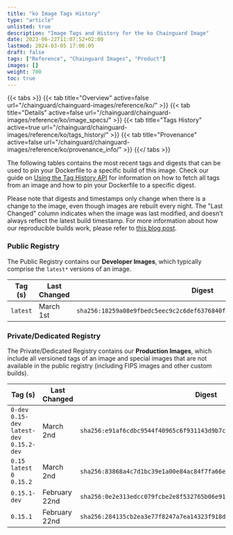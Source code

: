 ```yaml
---
title: "ko Image Tags History"
type: "article"
unlisted: true
description: "Image Tags and History for the ko Chainguard Image"
date: 2023-06-22T11:07:52+02:00
lastmod: 2024-03-05 17:06:05
draft: false
tags: ["Reference", "Chainguard Images", "Product"]
images: []
weight: 700
toc: true
---
```


{{< tabs >}}
{{< tab title="Overview" active=false url="/chainguard/chainguard-images/reference/ko/" >}}
{{< tab title="Details" active=false url="/chainguard/chainguard-images/reference/ko/image_specs/" >}}
{{< tab title="Tags History" active=true url="/chainguard/chainguard-images/reference/ko/tags_history/" >}}
{{< tab title="Provenance" active=false url="/chainguard/chainguard-images/reference/ko/provenance_info/" >}}
{{</ tabs >}}

The following tables contains the most recent tags and digests that can be used to pin your Dockerfile to a specific build of this image. Check our guide on [Using the Tag History API](/chainguard/chainguard-images/using-the-tag-history-api/) for information on how to fetch all tags from an image and how to pin your Dockerfile to a specific digest.

Please note that digests and timestamps only change when there is a change to the image, even though images are rebuilt every night. The "Last Changed" column indicates when the image was last modified, and doesn't always reflect the latest build timestamp. For more information about how our reproducible builds work, please refer to [this blog post](https://www.chainguard.dev/unchained/reproducing-chainguards-reproducible-image-builds).

### Public Registry
The Public Registry contains our **Developer Images**, which typically comprise the `latest*` versions of an image.

| Tag (s)   | Last Changed | Digest                                                                    |
|-----------|--------------|---------------------------------------------------------------------------|
|  `latest` | March 1st    | `sha256:18259a08e9fbedc5eec9c2c6def6376840f4d39df0a4ba93c8aeb5dd4a5c1e6d` |


### Private/Dedicated Registry
The Private/Dedicated Registry contains our **Production Images**, which include all versioned tags of an image and special images that are not available in the public registry (including FIPS images and other custom builds).

| Tag (s)                                       | Last Changed  | Digest                                                                    |
|-----------------------------------------------|---------------|---------------------------------------------------------------------------|
|  `0-dev` `0.15-dev` `latest-dev` `0.15.2-dev` | March 2nd     | `sha256:e91af6cdbc9544f40965c6f931143d9b7cbc2cc100ce51b61aad8caba91fcb75` |
|  `0.15` `latest` `0` `0.15.2`                 | March 2nd     | `sha256:83868a4c7d1bc39e1a00e84ac84f7fa66e665809b17274a7f61a48bd5e23e3ae` |
|  `0.15.1-dev`                                 | February 22nd | `sha256:0e2e313edcc079fcbe2e8f532765b06e914abb9084d15fa0b0f62d3d436caa63` |
|  `0.15.1`                                     | February 22nd | `sha256:284135cb2ea3e77f8247a7ea14323f918d299005918e92ee3e64704738e34a12` |

